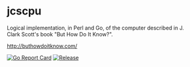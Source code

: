 # jcscpu

Logical implementation, in Perl and Go, of the computer described in J. Clark Scott's book "But How Do It Know?". 

http://buthowdoitknow.com/

[![Go Report Card](https://goreportcard.com/badge/github.com/patrickleboutillier/jcscpu?style=flat-square)](https://goreportcard.com/report/github.com/patrickleboutillier/jcscpu)
[![Release](https://img.shields.io/github/release/patrickleboutillier/jcscpu.svg?style=flat-square)](https://github.com/patrickleboutillier/jcscpu/releases/latest)
